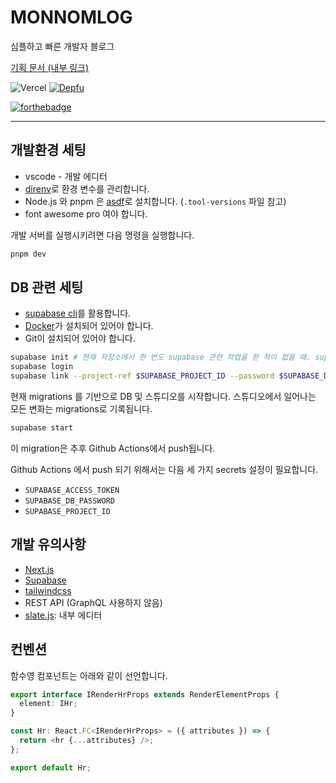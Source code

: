 # MONNOMLOG

심플하고 빠른 개발자 블로그

[기획 문서 (내부 링크)](https://www.notion.so/ezkorry/MONNOMLOG-177f0ecce08043669bfc24797272cd1b)

![Vercel](https://vercelbadge.vercel.app/api/monnomlog-donkasu/monnomlog-alpha) [![Depfu](https://badges.depfu.com/badges/40013c6c77b7fe975691b4df2f88cb2c/count.svg)](https://depfu.com/github/monnomlog-donkasu/monnomlog-alpha?project_id=36213)

[![forthebadge](https://forthebadge.com/images/badges/made-with-typescript.svg)](https://forthebadge.com)

---

## 개발환경 세팅

- vscode - 개발 에디터
- [direnv](https://direnv.net/)로 환경 변수를 관리합니다.
- Node.js 와 pnpm 은 [asdf](https://asdf-vm.com/)로 설치합니다. (`.tool-versions` 파일 참고)
- font awesome pro 여야 합니다.

개발 서버를 실행시키려면 다음 명령을 실행합니다.

```bash
pnpm dev
```

## DB 관련 세팅

- [supabase cli](https://supabase.com/docs/guides/cli)를 활용합니다.
- [Docker](https://www.docker.com/)가 설치되어 있어야 합니다.
- Git이 설치되어 있어야 합니다.

```bash
supabase init # 현재 저장소에서 한 번도 supabase 관련 작업을 한 적이 없을 때. supabse 폴더 생성됨.
supabase login
supabase link --project-ref $SUPABASE_PROJECT_ID --password $SUPABASE_DB_PASSWORD
```

현재 migrations 를 기반으로 DB 및 스튜디오를 시작합니다. 스튜디오에서 일어나는 모든 변화는 migrations로 기록됩니다.

```bash
supabase start
```

이 migration은 추후 Github Actions에서 push됩니다.

Github Actions 에서 push 되기 위해서는 다음 세 가지 secrets 설정이 필요합니다.

- `SUPABASE_ACCESS_TOKEN`
- `SUPABASE_DB_PASSWORD`
- `SUPABASE_PROJECT_ID`

## 개발 유의사항

- [Next.js](https://nextjs.org)
- [Supabase](https://supabase.com)
- [tailwindcss](https://tailwindcss.com/)
- REST API (GraphQL 사용하지 않음)
- [slate.js](https://www.slatejs.org/): 내부 에디터

## 컨벤션

함수영 컴포넌트는 아래와 같이 선언합니다.

```ts
export interface IRenderHrProps extends RenderElementProps {
  element: IHr;
}

const Hr: React.FC<IRenderHrProps> = ({ attributes }) => {
  return <hr {...attributes} />;
};

export default Hr;
```
